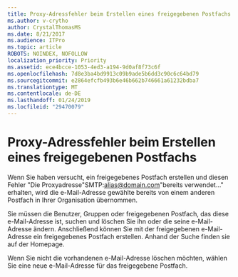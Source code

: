 ```yaml
---
title: Proxy-Adressfehler beim Erstellen eines freigegebenen Postfachs
ms.author: v-crytho
author: CrystalThomasMS
ms.date: 8/21/2017
ms.audience: ITPro
ms.topic: article
ROBOTS: NOINDEX, NOFOLLOW
localization_priority: Priority
ms.assetid: ece4bcce-1053-4ed3-a194-9d0af8f73c6f
ms.openlocfilehash: 7d8e3ba4bd9913c09b9ade5b6dd3c90c6c64bd79
ms.sourcegitcommit: e2864efcfb493b6e46b662b746661a61232bdba7
ms.translationtype: MT
ms.contentlocale: de-DE
ms.lasthandoff: 01/24/2019
ms.locfileid: "29470079"
---
```

# <a name="proxy-address-error-while-creating-a-shared-mailbox"></a>Proxy-Adressfehler beim Erstellen eines freigegebenen Postfachs

Wenn Sie haben versucht, ein freigegebenes Postfach erstellen und diesen Fehler "Die Proxyadresse"SMTP:alias@domain.com"bereits verwendet..." erhalten, wird die e-Mail-Adresse gewählte bereits von einem anderen Postfach in Ihrer Organisation übernommen.
  
Sie müssen die Benutzer, Gruppen oder freigegebenen Postfach, das diese e-Mail-Adresse ist, suchen und löschen Sie ihn oder die seine e-Mail-Adresse ändern. Anschließend können Sie mit der freigegebenen e-Mail-Adresse ein freigegebenes Postfach erstellen. Anhand der Suche finden sie auf der Homepage.
  
Wenn Sie nicht die vorhandenen e-Mail-Adresse löschen möchten, wählen Sie eine neue e-Mail-Adresse für das freigegebene Postfach.
  

